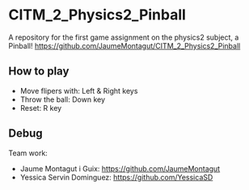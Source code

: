 # CITM_2_Physics2_Pinball
A repository for the first game assignment on the physics2 subject, a Pinball!
https://github.com/JaumeMontagut/CITM_2_Physics2_Pinball

## How to play
- Move flipers with: Left & Right keys
- Throw the ball: Down key
- Reset: R key

## Debug
Team work:
- Jaume Montagut i Guix: https://github.com/JaumeMontagut
- Yessica Servin Dominguez: https://github.com/YessicaSD
